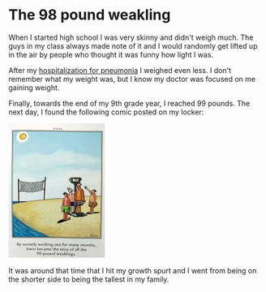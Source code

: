 # The 98 pound weakling

When I started high school I was very skinny and didn't weigh much.  The guys in my class always made note of it and I would randomly get lifted up in the air by people who thought it was funny how light I was.

After my [hospitalization for pneumonia](1995-the-hospital.html) I weighed even less.  I don't remember what my weight was, but I know my doctor was focused on me gaining weight.

Finally, towards the end of my 9th grade year, I reached 99 pounds.  The next day, I found the following comic posted on my locker:

![98 pound weaklings](/images/98weak.jpg "Gary Larson - The Far Side")

It was around that time that I hit my growth spurt and I went from being on the shorter side to being the tallest in my family.
